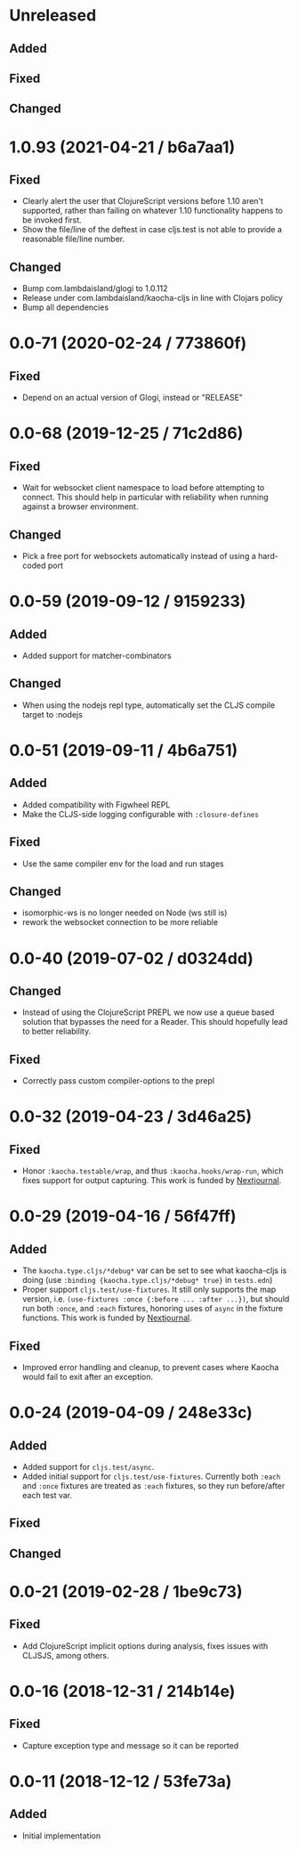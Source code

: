 # Unreleased

## Added

## Fixed

## Changed

# 1.0.93 (2021-04-21 / b6a7aa1)

## Fixed

- Clearly alert the user that ClojureScript versions before 1.10 aren't
  supported, rather than failing on whatever 1.10 functionality happens to be
  invoked first.
- Show the file/line of the deftest in case cljs.test is not able to provide a
  reasonable file/line number.

## Changed

- Bump com.lambdaisland/glogi to 1.0.112
- Release under com.lambdaisland/kaocha-cljs in line with Clojars policy
- Bump all dependencies

# 0.0-71 (2020-02-24 / 773860f)

## Fixed

- Depend on an actual version of Glogi, instead or "RELEASE"

# 0.0-68 (2019-12-25 / 71c2d86)

## Fixed

- Wait for websocket client namespace to load before attempting to connect. This
  should help in particular with reliability when running against a browser
  environment.

## Changed

- Pick a free port for websockets automatically instead of using a hard-coded port

# 0.0-59 (2019-09-12 / 9159233)

## Added

- Added support for matcher-combinators

## Changed

- When using the nodejs repl type, automatically set the CLJS compile target to :nodejs

# 0.0-51 (2019-09-11 / 4b6a751)

## Added

- Added compatibility with Figwheel REPL
- Make the CLJS-side logging configurable with `:closure-defines`

## Fixed

- Use the same compiler env for the load and run stages

## Changed

- isomorphic-ws is no longer needed on Node (ws still is)
- rework the websocket connection to be more reliable

# 0.0-40 (2019-07-02 / d0324dd)

## Changed

- Instead of using the ClojureScript PREPL we now use a queue based solution
  that bypasses the need for a Reader. This should hopefully lead to better
  reliability.

## Fixed

- Correctly pass custom compiler-options to the prepl

# 0.0-32 (2019-04-23 / 3d46a25)

## Fixed

- Honor `:kaocha.testable/wrap`, and thus `:kaocha.hooks/wrap-run`, which fixes
  support for output capturing. This work is funded by
  [Nextjournal](https://nextjournal.com/).

# 0.0-29 (2019-04-16 / 56f47ff)

## Added

- The `kaocha.type.cljs/*debug*` var can be set to see what kaocha-cljs is doing
  (use `:binding {kaocha.type.cljs/*debug* true}` in `tests.edn`)
- Proper support `cljs.test/use-fixtures`. It still only supports the map
  version, i.e. `(use-fixtures :once {:before ... :after ...})`, but should run
  both `:once`, and `:each` fixtures, honoring uses of `async` in the fixture
  functions. This work is funded by [Nextjournal](https://nextjournal.com/).

## Fixed

- Improved error handling and cleanup, to prevent cases where Kaocha would fail
  to exit after an exception.

# 0.0-24 (2019-04-09 / 248e33c)

## Added

- Added support for `cljs.test/async`.
- Added initial support for `cljs.test/use-fixtures`. Currently both `:each` and `:once` fixtures are treated as `:each` fixtures, so they run before/after each test var.

## Fixed

## Changed

# 0.0-21 (2019-02-28 / 1be9c73)

## Fixed

- Add ClojureScript implicit options during analysis, fixes issues with CLJSJS,
  among others.

# 0.0-16 (2018-12-31 / 214b14e)

## Fixed

- Capture exception type and message so it can be reported

# 0.0-11 (2018-12-12 / 53fe73a)

## Added

- Initial implementation